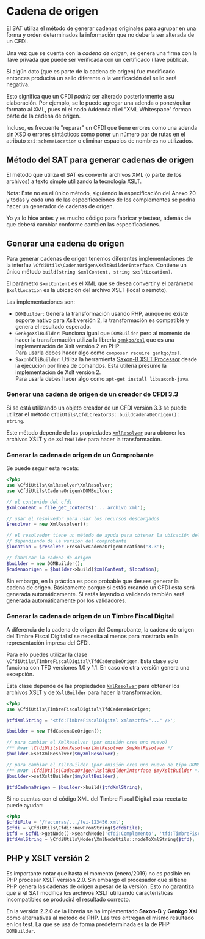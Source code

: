 # Cadena de origen

El SAT utiliza el método de generar cadenas originales para agrupar
en una forma y orden determinados la información que no debería ser alterada de un CFDI.

Una vez que se cuenta con la *cadena de origen*, se genera una firma con la llave
privada que puede ser verificada con un certificado (llave pública).

Si algún dato (que es parte de la cadena de origen) fue modificado
entonces producirá un sello diferente o la verificación del sello será negativa.

Esto significa que un CFDI *podría* ser alterado posteriormente a su elaboración.
Por ejemplo, se le puede agregar una adenda o poner/quitar formato al XML,
pues ni el nodo Addenda ni el "XML Whitespace" forman parte de la cadena de origen.

Incluso, es frecuente "reparar" un CFDI que tiene errores como una adenda sin XSD
o errores sintácticos como poner un número par de rutas en el atributo
`xsi:schemaLocation` o eliminar espacios de nombres no utilizados.


## Método del SAT para generar cadenas de origen

El método que utiliza el SAT es convertir archivos XML (o parte de los archivos)
a texto simple utilizando la tecnología XSLT.

Nota: Este no es el único método, siguiendo la especificación del Anexo 20
y todas y cada una de las especificaciones de los complementos se podría
hacer un generador de cadenas de origen.

Yo ya lo hice antes y es mucho código para fabricar y testear, además de
que deberá cambiar conforme cambien las especificaciones.


## Generar una cadena de origen

Para generar cadenas de origen tenemos diferentes implementaciones de
la interfaz `\CfdiUtils\CadenaOrigen\XsltBuilderInterface`.
Contiene un único método `build(string $xmlContent, string $xsltLocation)`.

El parámetro `$xmlContent` es el XML que se desea convertir y el parámetro `$xsltLocation`
es la ubicación del archivo XSLT (local o remoto).

Las implementaciones son:

- `DOMBuilder`: Genera la transformación usando PHP, aunque no existe
  soporte nativo para Xslt versión 2, la transformación es compatible
  y genera el resultado esperado.
- `GenkgoXslBuilder`: Funciona igual que `DOMBuilder` pero al momento de hacer
  la transformación utiliza la librería [`genkgo/xsl`](https://github.com/genkgo/xsl)
  que es una implementación de Xslt versión 2 en PHP.  
  Para usarla debes hacer algo como `composer require genkgo/xsl`.
- `SaxonbCliBuilder`: Utiliza la herramienta
  [Saxon-B XSLT Processor](https://en.wikipedia.org/wiki/Saxon_XSLT) desde la
  ejecución por línea de comandos. Esta utilería presume la implementación de Xslt versión 2.  
  Para usarla debes hacer algo como `apt-get install libsaxonb-java`.


### Generar una cadena de origen de un creador de CFDI 3.3

Si se está utilizando un objeto creador de un CFDI versión 3.3 se puede utilizar el
método `CfdiUtils\CfdiCreator33::buildCadenaDeOrigen(): string`.

Este método depende de las propiedades [`XmlResolver`](xmlresolver.md) para obtener los archivos XSLT
y de `XsltBuilder` para hacer la transformación.


### Generar la cadena de origen de un Comprobante

Se puede seguir esta receta:

```php
<?php
use \CfdiUtils\XmlResolver\XmlResolver;
use \CfdiUtils\CadenaOrigen\DOMBuilder;

// el contenido del cfdi
$xmlContent = file_get_contents('... archivo xml');

// usar el resolvedor para usar los recursos descargados
$resolver = new XmlResolver();

// el resolvedor tiene un método de ayuda para obtener la ubicación del XSLT
// dependiendo de la versión del comprobante
$location = $resolver->resolveCadenaOrigenLocation('3.3');

// fabricar la cadena de origen
$builder = new DOMBuilder();
$cadenaorigen = $builder->build($xmlContent, $location);
```

Sin embargo, en la práctica es poco probable que desees generar la cadena de origen.
Básicamente porque si estás creando un CFDI esta será generada automáticamente.
Si estás leyendo o validando también será generada automáticamente por los validadores.


### Generar la cadena de origen de un Timbre Fiscal Digital

A diferencia de la cadena de origen del Comprobante, la cadena de origen del Timbre Fiscal Digital
sí se necesita al menos para mostrarla en la representación impresa del CFDI.

Para ello puedes utilizar la clase `\CfdiUtils\TimbreFiscalDigital\TfdCadenaDeOrigen`.
Esta clase solo funciona con TFD versiones 1.0 y 1.1. En caso de otra versión genera una excepción.

Esta clase depende de las propiedades [`XmlResolver`](xmlresolver.md) para obtener los archivos XSLT
y de `XsltBuilder` para hacer la transformación.

```php
<?php
use \CfdiUtils\TimbreFiscalDigital\TfdCadenaDeOrigen;

$tfdXmlString = '<tfd:TimbreFiscalDigital xmlns:tfd="..." />';

$builder = new TfdCadenaDeOrigen();

// para cambiar el XmlResolver (por omisión crea uno nuevo)
/** @var \CfdiUtils\XmlResolver\XmlResolver $myXmlResolver */
$builder->setXmlResolver($myXmlResolver);

// para cambiar el XsltBuilder (por omisión crea uno nuevo de tipo DOMBuilder)
/** @var \CfdiUtils\CadenaOrigen\XsltBuilderInterface $myXsltBuilder */
$builder->setXsltBuilder($myXsltBuilder);

$tfdCadenaOrigen = $builder->build($tfdXmlString);
```

Si no cuentas con el código XML del Timbre Fiscal Digital esta receta te puede ayudar:

```php
<?php
$cfdiFile = '/facturas/.../fei-123456.xml';
$cfdi = \CfdiUtils\Cfdi::newFromString($cfdiFile);
$tfd = $cfdi->getNode()->searchNode('cfdi:Complemento', 'tfd:TimbreFiscalDigital');
$tfdXmlString = \CfdiUtils\Nodes\XmlNodeUtils::nodeToXmlString($tfd);
```


## PHP y XSLT versión 2

Es importante notar que hasta el momento (enero/2019) no es posible en PHP
procesar XSLT versión 2.0. Sin embargo el procesador que sí tiene PHP genera
las cadenas de origen a pesar de la versión.
Esto no garantiza que si el SAT modifica los archivos XSLT utilizando
características incompatibles se producirá el resultado correcto.

En la versión 2.2.0 de la librería se ha implementado **Saxon-B** y **Genkgo Xsl**
como alternativas al método de PHP. Las tres entregan el mismo resultado en los test.
La que se usa de forma predeterminada es la de PHP `DOMBuilder`.
